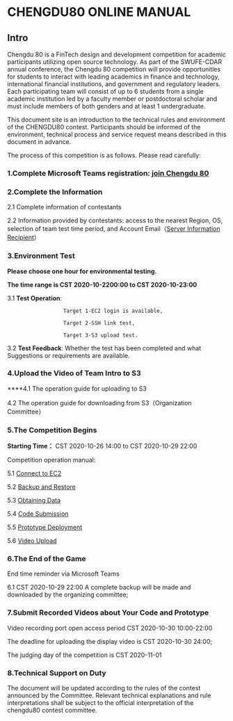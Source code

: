 # CHENGDU80  ONLINE MANUAL

## Intro

Chengdu 80 is a FinTech design and development competition for academic participants utilizing open source technology. As part of the SWUFE-CDAR annual conference, the Chengdu 80 competition will provide opportunities for students to interact with leading academics in finance and technology, international financial institutions, and government and regulatory leaders. Each participating team will consist of up to 6 students from a single academic institution led by a faculty member or postdoctoral scholar and must include members of both genders and at least 1 undergraduate.

This document site is an introduction to the technical rules and environment of the CHENGDU80 contest. Participants should be informed of the environment, technical process and service request means described in this document in advance.

The process of this competition is as follows. Please read carefully:

### 1.**Complete Microsoft Teams registration:** [**join Chengdu 80**](operation-manual/join-chengdu80.md) <a id="user-sign-in-page"></a>

### **2**.**Complete the Information** <a id="user-sign-in-page"></a>

  2.1  Complete information of contestants

  2.2  Information provided by contestants: access to the nearest Region, OS, selection of team test time period, and Account Email（[Server Information Recipient](https://forms.office.com/Pages/ResponsePage.aspx?id=S8fgZBcaAECBySjMd29sdbARWGwIoxVBvYOnmX6MKMNUM1pHRU9KSTVBNVBIUUlYNkRCVk5YUFBNRC4u)）

### 3.**Environment Test** <a id="user-sign-in-page"></a>

**Please choose one hour for environmental testing.**

**The time range is CST 2020-10-2200:00 to CST 2020-10-23:00**

  3.1 **Test Operation**:  

                      Target 1-EC2 login is available,

                      Target 2-SSH link test,

                      Target 3-S3 upload test.

  3.2 **Test Feedback**: Whether the test has been completed and what Suggestions or requirements are available.

### 4.**Upload the Video of Team Intro to S3** <a id="user-sign-in-page"></a>

  ****4.1  The operation guide for uploading to S3

  4.2  The operation guide for downloading from S3（Organization Committee）

### **5**.**The Competition Begins** <a id="user-sign-in-page"></a>

**Starting Time：** CST 2020-10-26 14:00 to CST 2020-10-29 22:00

Competition operation manual:

5.1  [Connect to EC2](operation-manual/competition-operation/connect-to-ec2.md)

5.2  [Backup and Restore](operation-manual/competition-operation/backup-and-restore.md)

5.3  [Obtaining Data](operation-manual/competition-operation/obtaining-data.md)

5.4  [Code Submission](operation-manual/competition-operation/code-submission.md)

5.5  [Prototype Deployment](operation-manual/competition-operation/prototype-deployment.md)

5.6  [Video Upload](operation-manual/competition-operation/upload-team-introduction-video.md)

### **6**.**The End of the Game** <a id="user-sign-in-page"></a>

End time reminder via Microsoft Teams

6.1 CST 2020-10-29 22:00 A complete backup will be made and downloaded by the organizing committee;

### **7**.Submit Recorded Videos about Your Code and Prototype <a id="user-sign-in-page"></a>

Video recording port open access period CST 2020-10-30 10:00-22:00

The deadline for uploading the display video is CST 2020-10-30 24:00;

The judging day of the competition is CST 2020-11-01

### **8**.**Technical Support on Duty** <a id="user-sign-in-page"></a>

The document will be updated according to the rules of the contest announced by the Committee. Relevant technical explanations and rule interpretations shall be subject to the official interpretation of the chengdu80 contest committee.

